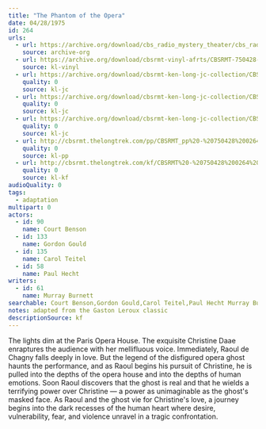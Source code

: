 ```yaml
---
title: "The Phantom of the Opera"
date: 04/28/1975
id: 264
urls: 
  - url: https://archive.org/download/cbs_radio_mystery_theater/cbs_radio_mystery_theater-0251-0300.zip/cbs_radio_mystery_theater-0251-0300%2Fcbsrmt_0264_the_phantom_of_the_opera.mp3
    source: archive-org
  - url: https://archive.org/download/cbsrmt-vinyl-afrts/CBSRMT-750428-0264-Phantom-Of-The-Opera_afrts.mp3
    source: kl-vinyl
  - url: https://archive.org/download/cbsrmt-ken-long-jc-collection/CBSRMT - 750428 0264 Phantom Of The Opera vbr kb_jc.mp3
    quality: 0
    source: kl-jc
  - url: https://archive.org/download/cbsrmt-ken-long-jc-collection/CBSRMT - 750428 0264 Phantom Of The Opera vbr na a_jc.mp3
    quality: 0
    source: kl-jc
  - url: https://archive.org/download/cbsrmt-ken-long-jc-collection/CBSRMT - 750428 0264 Phantom Of The Opera vbr na b_jc.mp3
    quality: 0
    source: kl-jc
  - url: http://cbsrmt.thelongtrek.com/pp/CBSRMT_pp%20-%20750428%200264%20The%20Phantom%20of%20the%20Opera.mp3
    quality: 0
    source: kl-pp
  - url: http://cbsrmt.thelongtrek.com/kf/CBSRMT%20-%20750428%200264%20The%20Phantom%20Of%20The%20Opera_kf.mp3
    quality: 0
    source: kl-kf
audioQuality: 0
tags: 
  - adaptation
multipart: 0
actors:  
  - id: 90
    name: Court Benson  
  - id: 133
    name: Gordon Gould  
  - id: 135
    name: Carol Teitel  
  - id: 58
    name: Paul Hecht
writers:  
  - id: 61
    name: Murray Burnett
searchable: Court Benson,Gordon Gould,Carol Teitel,Paul Hecht Murray Burnett
notes: adapted from the Gaston Leroux classic
descriptionSource: kf
---
```

The lights dim at the Paris Opera House. The exquisite Christine Daae enraptures the audience with her mellifluous voice. Immediately, Raoul de Chagny falls deeply in love. But the legend of the disfigured opera ghost haunts the performance, and as Raoul begins his pursuit of Christine, he is pulled into the depths of the opera house and into the depths of human emotions. Soon Raoul discovers that the ghost is real and that he wields a terrifying power over Christine — a power as unimaginable as the ghost's masked face. As Raoul and the ghost vie for Christine's love, a journey begins into the dark recesses of the human heart where desire, vulnerability, fear, and violence unravel in a tragic confrontation.